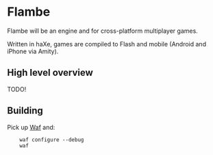 Flambe
======

Flambe will be an engine and for cross-platform multiplayer games.

Written in haXe, games are compiled to Flash and mobile (Android and iPhone via Amity).

High level overview
-------------------

TODO!

Building
--------

Pick up [Waf](https://code.google.com/p/waf/) and:

        waf configure --debug
        waf

